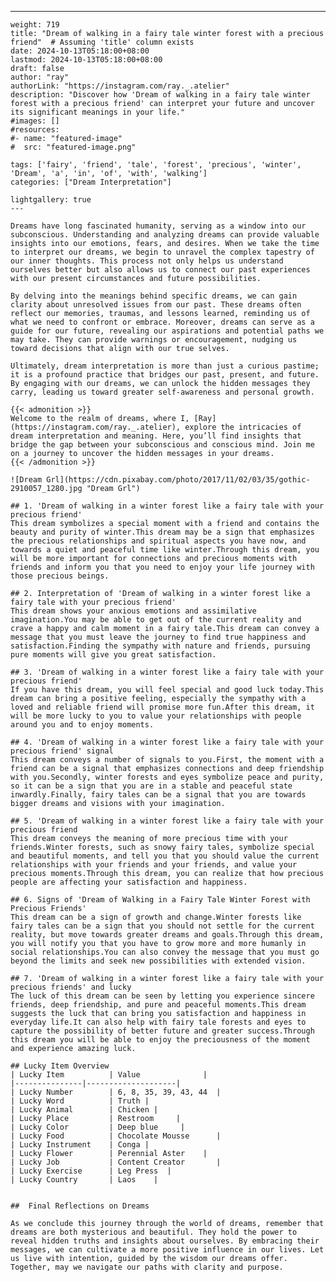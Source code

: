 ---
    weight: 719
    title: "Dream of walking in a fairy tale winter forest with a precious friend"  # Assuming 'title' column exists
    date: 2024-10-13T05:18:00+08:00
    lastmod: 2024-10-13T05:18:00+08:00
    draft: false
    author: "ray"
    authorLink: "https://instagram.com/ray._.atelier"
    description: "Discover how 'Dream of walking in a fairy tale winter forest with a precious friend' can interpret your future and uncover its significant meanings in your life."
    #images: []
    #resources:
    #- name: "featured-image"
    #  src: "featured-image.png"
    
    tags: ['fairy', 'friend', 'tale', 'forest', 'precious', 'winter', 'Dream', 'a', 'in', 'of', 'with', 'walking']
    categories: ["Dream Interpretation"]
    
    lightgallery: true
    ---
    
    Dreams have long fascinated humanity, serving as a window into our subconscious. Understanding and analyzing dreams can provide valuable insights into our emotions, fears, and desires. When we take the time to interpret our dreams, we begin to unravel the complex tapestry of our inner thoughts. This process not only helps us understand ourselves better but also allows us to connect our past experiences with our present circumstances and future possibilities.
    
    By delving into the meanings behind specific dreams, we can gain clarity about unresolved issues from our past. These dreams often reflect our memories, traumas, and lessons learned, reminding us of what we need to confront or embrace. Moreover, dreams can serve as a guide for our future, revealing our aspirations and potential paths we may take. They can provide warnings or encouragement, nudging us toward decisions that align with our true selves.
    
    Ultimately, dream interpretation is more than just a curious pastime; it is a profound practice that bridges our past, present, and future. By engaging with our dreams, we can unlock the hidden messages they carry, leading us toward greater self-awareness and personal growth.
    
    {{< admonition >}}
    Welcome to the realm of dreams, where I, [Ray](https://instagram.com/ray._.atelier), explore the intricacies of dream interpretation and meaning. Here, you’ll find insights that bridge the gap between your subconscious and conscious mind. Join me on a journey to uncover the hidden messages in your dreams.
    {{< /admonition >}}
    
    ![Dream Grl](https://cdn.pixabay.com/photo/2017/11/02/03/35/gothic-2910057_1280.jpg "Dream Grl")
    
    ## 1. 'Dream of walking in a winter forest like a fairy tale with your precious friend'
    This dream symbolizes a special moment with a friend and contains the beauty and purity of winter.This dream may be a sign that emphasizes the precious relationships and spiritual aspects you have now, and towards a quiet and peaceful time like winter.Through this dream, you will be more important for connections and precious moments with friends and inform you that you need to enjoy your life journey with those precious beings.
    
    ## 2. Interpretation of 'Dream of walking in a winter forest like a fairy tale with your precious friend'
    This dream shows your anxious emotions and assimilative imagination.You may be able to get out of the current reality and crave a happy and calm moment in a fairy tale.This dream can convey a message that you must leave the journey to find true happiness and satisfaction.Finding the sympathy with nature and friends, pursuing pure moments will give you great satisfaction.
    
    ## 3. 'Dream of walking in a winter forest like a fairy tale with your precious friend'
    If you have this dream, you will feel special and good luck today.This dream can bring a positive feeling, especially the sympathy with a loved and reliable friend will promise more fun.After this dream, it will be more lucky to you to value your relationships with people around you and to enjoy moments.
    
    ## 4. 'Dream of walking in a winter forest like a fairy tale with your precious friend' signal
    This dream conveys a number of signals to you.First, the moment with a friend can be a signal that emphasizes connections and deep friendship with you.Secondly, winter forests and eyes symbolize peace and purity, so it can be a sign that you are in a stable and peaceful state inwardly.Finally, fairy tales can be a signal that you are towards bigger dreams and visions with your imagination.
    
    ## 5. 'Dream of walking in a winter forest like a fairy tale with your precious friend
    This dream conveys the meaning of more precious time with your friends.Winter forests, such as snowy fairy tales, symbolize special and beautiful moments, and tell you that you should value the current relationships with your friends and your friends, and value your precious moments.Through this dream, you can realize that how precious people are affecting your satisfaction and happiness.
    
    ## 6. Signs of 'Dream of Walking in a Fairy Tale Winter Forest with Precious Friends'
    This dream can be a sign of growth and change.Winter forests like fairy tales can be a sign that you should not settle for the current reality, but move towards greater dreams and goals.Through this dream, you will notify you that you have to grow more and more humanly in social relationships.You can also convey the message that you must go beyond the limits and seek new possibilities with extended vision.
    
    ## 7. 'Dream of walking in a winter forest like a fairy tale with your precious friends' and lucky
    The luck of this dream can be seen by letting you experience sincere friends, deep friendship, and pure and peaceful moments.This dream suggests the luck that can bring you satisfaction and happiness in everyday life.It can also help with fairy tale forests and eyes to capture the possibility of better future and greater success.Through this dream you will be able to enjoy the preciousness of the moment and experience amazing luck.
    
    ## Lucky Item Overview
    | Lucky Item          | Value              |
    |---------------|--------------------|
    | Lucky Number        | 6, 8, 35, 39, 43, 44  |
    | Lucky Word          | Truth |
    | Lucky Animal        | Chicken |
    | Lucky Place         | Restroom     |
    | Lucky Color         | Deep blue     |
    | Lucky Food          | Chocolate Mousse      |
    | Lucky Instrument    | Conga |
    | Lucky Flower        | Perennial Aster    |
    | Lucky Job           | Content Creator       |
    | Lucky Exercise      | Leg Press  |
    | Lucky Country       | Laos    |
    
    
    ##  Final Reflections on Dreams
    
    As we conclude this journey through the world of dreams, remember that dreams are both mysterious and beautiful. They hold the power to reveal hidden truths and insights about ourselves. By embracing their messages, we can cultivate a more positive influence in our lives. Let us live with intention, guided by the wisdom our dreams offer. Together, may we navigate our paths with clarity and purpose.
    
